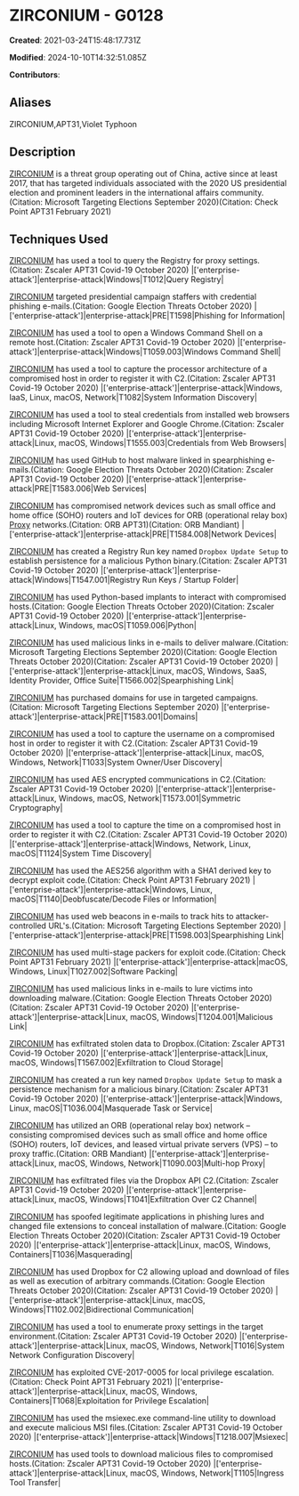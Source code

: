 # ZIRCONIUM - G0128

**Created**: 2021-03-24T15:48:17.731Z

**Modified**: 2024-10-10T14:32:51.085Z

**Contributors**: 

## Aliases

ZIRCONIUM,APT31,Violet Typhoon

## Description

[ZIRCONIUM](https://attack.mitre.org/groups/G0128) is a threat group operating out of China, active since at least 2017, that has targeted individuals associated with the 2020 US presidential election and prominent leaders in the international affairs community.(Citation: Microsoft Targeting Elections September 2020)(Citation: Check Point APT31 February 2021)

## Techniques Used


[ZIRCONIUM](https://attack.mitre.org/groups/G0128) has used a tool to query the Registry for proxy settings.(Citation: Zscaler APT31 Covid-19 October 2020)
|['enterprise-attack']|enterprise-attack|Windows|T1012|Query Registry|


[ZIRCONIUM](https://attack.mitre.org/groups/G0128) targeted presidential campaign staffers with credential phishing e-mails.(Citation: Google Election Threats October 2020)
|['enterprise-attack']|enterprise-attack|PRE|T1598|Phishing for Information|


[ZIRCONIUM](https://attack.mitre.org/groups/G0128) has used a tool to open a Windows Command Shell on a remote host.(Citation: Zscaler APT31 Covid-19 October 2020)
|['enterprise-attack']|enterprise-attack|Windows|T1059.003|Windows Command Shell|


[ZIRCONIUM](https://attack.mitre.org/groups/G0128) has used a tool to capture the processor architecture of a compromised host in order to register it with C2.(Citation: Zscaler APT31 Covid-19 October 2020)
|['enterprise-attack']|enterprise-attack|Windows, IaaS, Linux, macOS, Network|T1082|System Information Discovery|


[ZIRCONIUM](https://attack.mitre.org/groups/G0128) has used a tool to steal credentials from installed web browsers including Microsoft Internet Explorer and Google Chrome.(Citation: Zscaler APT31 Covid-19 October 2020)
|['enterprise-attack']|enterprise-attack|Linux, macOS, Windows|T1555.003|Credentials from Web Browsers|


[ZIRCONIUM](https://attack.mitre.org/groups/G0128) has used GitHub to host malware linked in spearphishing e-mails.(Citation: Google Election Threats October 2020)(Citation: Zscaler APT31 Covid-19 October 2020)
|['enterprise-attack']|enterprise-attack|PRE|T1583.006|Web Services|


[ZIRCONIUM](https://attack.mitre.org/groups/G0128) has compromised network devices such as small office and home office (SOHO) routers and IoT devices for ORB (operational relay box) [Proxy](https://attack.mitre.org/techniques/T1090) networks.(Citation: ORB APT31)(Citation: ORB Mandiant) 
|['enterprise-attack']|enterprise-attack|PRE|T1584.008|Network Devices|


[ZIRCONIUM](https://attack.mitre.org/groups/G0128) has created a Registry Run key named <code>Dropbox Update Setup</code> to establish persistence for a malicious Python binary.(Citation: Zscaler APT31 Covid-19 October 2020)
|['enterprise-attack']|enterprise-attack|Windows|T1547.001|Registry Run Keys / Startup Folder|


[ZIRCONIUM](https://attack.mitre.org/groups/G0128) has used Python-based implants to interact with compromised hosts.(Citation: Google Election Threats October 2020)(Citation: Zscaler APT31 Covid-19 October 2020)
|['enterprise-attack']|enterprise-attack|Linux, Windows, macOS|T1059.006|Python|


[ZIRCONIUM](https://attack.mitre.org/groups/G0128) has used malicious links in e-mails to deliver malware.(Citation: Microsoft Targeting Elections September 2020)(Citation: Google Election Threats October 2020)(Citation: Zscaler APT31 Covid-19 October 2020)
|['enterprise-attack']|enterprise-attack|Linux, macOS, Windows, SaaS, Identity Provider, Office Suite|T1566.002|Spearphishing Link|


[ZIRCONIUM](https://attack.mitre.org/groups/G0128) has purchased domains for use in targeted campaigns.(Citation: Microsoft Targeting Elections September 2020)
|['enterprise-attack']|enterprise-attack|PRE|T1583.001|Domains|


[ZIRCONIUM](https://attack.mitre.org/groups/G0128) has used a tool to capture the username on a compromised host in order to register it with C2.(Citation: Zscaler APT31 Covid-19 October 2020)
|['enterprise-attack']|enterprise-attack|Linux, macOS, Windows, Network|T1033|System Owner/User Discovery|


[ZIRCONIUM](https://attack.mitre.org/groups/G0128) has used AES encrypted communications in C2.(Citation: Zscaler APT31 Covid-19 October 2020)
|['enterprise-attack']|enterprise-attack|Linux, Windows, macOS, Network|T1573.001|Symmetric Cryptography|


[ZIRCONIUM](https://attack.mitre.org/groups/G0128) has used a tool to capture the time on a compromised host in order to register it with C2.(Citation: Zscaler APT31 Covid-19 October 2020)
|['enterprise-attack']|enterprise-attack|Windows, Network, Linux, macOS|T1124|System Time Discovery|


[ZIRCONIUM](https://attack.mitre.org/groups/G0128) has used the AES256 algorithm with a SHA1 derived key to decrypt exploit code.(Citation: Check Point APT31 February 2021)
|['enterprise-attack']|enterprise-attack|Windows, Linux, macOS|T1140|Deobfuscate/Decode Files or Information|


[ZIRCONIUM](https://attack.mitre.org/groups/G0128) has used web beacons in e-mails to track hits to attacker-controlled URL's.(Citation: Microsoft Targeting Elections September 2020)
|['enterprise-attack']|enterprise-attack|PRE|T1598.003|Spearphishing Link|


[ZIRCONIUM](https://attack.mitre.org/groups/G0128) has used multi-stage packers for exploit code.(Citation: Check Point APT31 February 2021)
|['enterprise-attack']|enterprise-attack|macOS, Windows, Linux|T1027.002|Software Packing|


[ZIRCONIUM](https://attack.mitre.org/groups/G0128) has used malicious links in e-mails to lure victims into downloading malware.(Citation: Google Election Threats October 2020)(Citation: Zscaler APT31 Covid-19 October 2020)
|['enterprise-attack']|enterprise-attack|Linux, macOS, Windows|T1204.001|Malicious Link|


[ZIRCONIUM](https://attack.mitre.org/groups/G0128) has exfiltrated stolen data to Dropbox.(Citation: Zscaler APT31 Covid-19 October 2020)
|['enterprise-attack']|enterprise-attack|Linux, macOS, Windows|T1567.002|Exfiltration to Cloud Storage|


[ZIRCONIUM](https://attack.mitre.org/groups/G0128) has created a run key named <code>Dropbox Update Setup</code> to mask a persistence mechanism for a malicious binary.(Citation: Zscaler APT31 Covid-19 October 2020)
|['enterprise-attack']|enterprise-attack|Windows, Linux, macOS|T1036.004|Masquerade Task or Service|


[ZIRCONIUM](https://attack.mitre.org/groups/G0128) has utilized an ORB (operational relay box) network – consisting compromised devices such as small office and home office (SOHO) routers, IoT devices, and leased virtual private servers (VPS) – to proxy traffic.(Citation: ORB Mandiant) 
|['enterprise-attack']|enterprise-attack|Linux, macOS, Windows, Network|T1090.003|Multi-hop Proxy|


[ZIRCONIUM](https://attack.mitre.org/groups/G0128) has exfiltrated files via the Dropbox API C2.(Citation: Zscaler APT31 Covid-19 October 2020)
|['enterprise-attack']|enterprise-attack|Linux, macOS, Windows|T1041|Exfiltration Over C2 Channel|


[ZIRCONIUM](https://attack.mitre.org/groups/G0128) has spoofed legitimate applications in phishing lures and changed file extensions to conceal  installation of malware.(Citation: Google Election Threats October 2020)(Citation: Zscaler APT31 Covid-19 October 2020)
|['enterprise-attack']|enterprise-attack|Linux, macOS, Windows, Containers|T1036|Masquerading|


[ZIRCONIUM](https://attack.mitre.org/groups/G0128) has used Dropbox for C2 allowing upload and download of files as well as execution of arbitrary commands.(Citation: Google Election Threats October 2020)(Citation: Zscaler APT31 Covid-19 October 2020)
|['enterprise-attack']|enterprise-attack|Linux, macOS, Windows|T1102.002|Bidirectional Communication|


[ZIRCONIUM](https://attack.mitre.org/groups/G0128) has used a tool to enumerate proxy settings in the target environment.(Citation: Zscaler APT31 Covid-19 October 2020)
|['enterprise-attack']|enterprise-attack|Linux, macOS, Windows, Network|T1016|System Network Configuration Discovery|


[ZIRCONIUM](https://attack.mitre.org/groups/G0128) has exploited CVE-2017-0005 for local privilege escalation.(Citation: Check Point APT31 February 2021)
|['enterprise-attack']|enterprise-attack|Linux, macOS, Windows, Containers|T1068|Exploitation for Privilege Escalation|


[ZIRCONIUM](https://attack.mitre.org/groups/G0128) has used the msiexec.exe command-line utility to download and execute malicious MSI files.(Citation: Zscaler APT31 Covid-19 October 2020)
|['enterprise-attack']|enterprise-attack|Windows|T1218.007|Msiexec|


[ZIRCONIUM](https://attack.mitre.org/groups/G0128) has used tools to download malicious files to compromised hosts.(Citation: Zscaler APT31 Covid-19 October 2020)
|['enterprise-attack']|enterprise-attack|Linux, macOS, Windows, Network|T1105|Ingress Tool Transfer|

